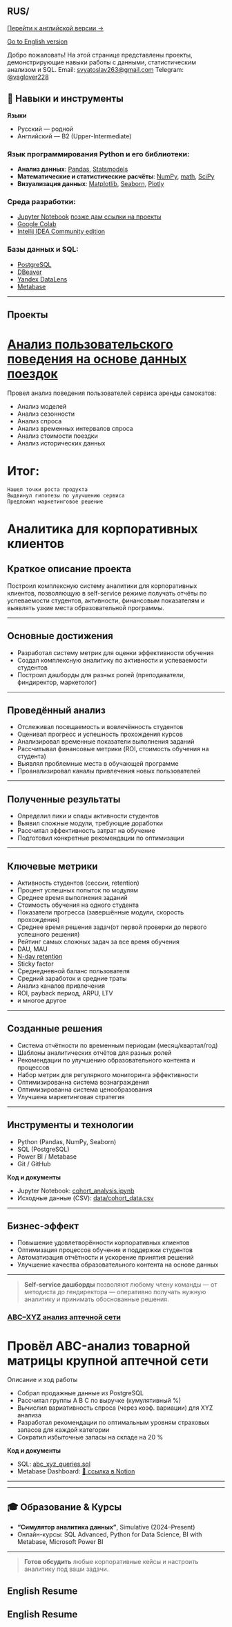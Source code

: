 ## RUS/ 
[Перейти к английской версии →](#english-resume)

[Go to English version](#en)





Добро пожаловать! На этой странице представлены проекты, демонстрирующие навыки работы с данными, статистическим анализом и SQL.
Email: svyatoslav263@gmail.com
Telegram: [@vaglover228](https://t.me/vaglover228)

## 🔧 Навыки и инструменты

**Языки**  
- Русский — родной  
- Английский — B2 (Upper-Intermediate)

### Язык программирования Python и его библиотеки:
- **Анализ данных**: [Pandas](https://pandas.pydata.org/), [Statsmodels](https://www.statsmodels.org/stable/index.html)
- **Математические и статистические расчёты**: [NumPy](https://numpy.org/), [math](https://docs.python.org/3/library/math.html), [SciPy](https://scipy.org/)
- **Визуализация данных**: [Matplotlib](https://matplotlib.org/), [Seaborn](https://seaborn.pydata.org/), [Plotly](https://plotly.com/python/)

### Среда разработки:
- [Jupyter Notebook](https://jupyter.org/)  [позже дам ссылки на проекты ](#)
- [Google Colab](https://colab.research.google.com/) 
- [Intellij IDEA Community edition](https://www.jetbrains.com/ru-ru/idea/) 

### Базы данных и SQL:
- [PostgreSQL](https://www.postgresql.org/)
- [DBeaver](https://dbeaver.com/)
- [Yandex DataLens](https://datalens.yandex.cloud/)
- [Metabase](Metabase.com)

---

## Проекты 
 
# [**Анализ пользовательского поведения на основе данных поездок**](https://github.com/SlavicJan/My-Projects/blob/d19d487c04af3911c2eb80866fb591a9e0ceddce/%D0%B3%D0%B8%D0%BF%D0%BE%D1%82%D0%B5%D0%B7%D1%8B%20%D1%81%D0%B0%D0%BC%D0%BE%D0%BA%D0%B0%D1%82%D1%8B%20%20(3).pdf)

Провел анализ поведения пользователей сервиса аренды самокатов:
  - Анализ моделей
  - Анализ сезонности
  - Анализ спроса
  - Анализ временных интервалов спроса
  - Анализ стоимости поездки
  - Анализ исторических данных
# **Итог:**
    Нашел точки роста продукта
    Выдвинул гипотезы по улучшению сервиса
    Предложил маркетинговое решение

# Аналитика для корпоративных клиентов

## Краткое описание проекта

Построил комплексную систему аналитики для корпоративных клиентов, позволяющую в self-service режиме получать отчёты по успеваемости студентов, активности, финансовым показателям и выявлять узкие места образовательной программы.

---

## Основные достижения

- Разработал систему метрик для оценки эффективности обучения  
- Создал комплексную аналитику по активности и успеваемости студентов  
- Построил дашборды для разных ролей (преподаватели, финдиректор, маркетолог)  

---

## Проведённый анализ

- Отслеживал посещаемость и вовлечённость студентов  
- Оценивал прогресс и успешность прохождения курсов  
- Анализировал временные показатели выполнения заданий  
- Рассчитывал финансовые метрики (ROI, стоимость обучения на студента)  
- Выявлял проблемные места в обучающей программе  
- Проанализировал каналы привлечения новых пользователей  

---

## Полученные результаты

- Определил пики и спады активности студентов  
- Выявил сложные модули, требующие доработки  
- Рассчитал эффективность затрат на обучение  
- Подготовил конкретные рекомендации по оптимизации

---

## Ключевые метрики

- Активность студентов (сессии, retention)  
- Процент успешных попыток по модулям  
- Среднее время выполнения заданий  
- Стоимость обучения на одного студента  
- Показатели прогресса (завершённые модули, скорость прохождения)
- Среднее время решения задач(от первой проверки до первого успешного решения)
- Рейтинг самых сложных задач за все время обучения
- DAU, MAU
- [N-day retention](https://github.com/SlavicJan/My-Projects/blob/main/%D0%BA%D0%BE%D0%B3%D0%BE%D1%80%D1%82%D0%BD%D1%8B%D0%B9%20%D0%B0%D0%BD%D0%B0%D0%BB%D0%B8%D0%B7%20N-day%20retention%20%D0%BF%D0%BE%D0%BB%D1%8C%D0%B7.sql)
- Sticky factor
- Среднедневной баланс пользователя
- Средний заработок и средние траты
- Анализ каналов привлечения
- ROI, payback период, ARPU, LTV
- и многое другое

---

## Созданные решения

- Система отчётности по временным периодам (месяц/квартал/год)  
- Шаблоны аналитических отчётов для разных ролей  
- Рекомендации по улучшению образовательного контента и процессов  
- Набор метрик для регулярного мониторинга эффективности
- Оптимизированна система вознаграждения
- Оптимизированна система ценообразования
- Улучшена маркетинговая стратегия  

---

## Инструменты и технологии

- Python (Pandas, NumPy, Seaborn)  
- SQL (PostgreSQL)  
- Power BI / Metabase  
- Git / GitHub

**Код и документы**  
- Jupyter Notebook: [cohort_analysis.ipynb](https://github.com/Svyatoslav-Smolsky/analytics/blob/main/cohort/cohort_analysis.ipynb)  
- Исходные данные (CSV): [data/cohort_data.csv](https://github.com/Svyatoslav-Smolsky/analytics/blob/main/cohort/data/cohort_data.csv)

---

## Бизнес-эффект

- Повышение удовлетворённости корпоративных клиентов  
- Оптимизация процессов обучения и поддержки студентов  
- Автоматизация отчётности и ускорение принятия решений  
- Улучшение качества образовательного контента на основе данных  

---

> **Self-service дашборды** позволяют любому члену команды — от методиста до гендиректора — оперативно получать нужную аналитику и принимать обоснованные решения.



### [ABC–XYZ анализ аптечной сети](https://github.com/SlavicJan/My-Projects/blob/main/ABC-%D0%B0%D0%BD%D0%B0%D0%BB%D0%B8%D0%B7-%D0%B0%D0%BF%D1%82%D0%B5%D0%BA%D0%B0.sql)
# Провёл ABC-анализ товарной матрицы крупной аптечной сети
<summary>Описание и ход работы</summary>

- Собрал продажные данные из PostgreSQL  
- Рассчитал группы A B C по выручке (кумулятивный %)  
- Вычислил вариативность спроса (через коэф. вариации) для XYZ анализа
- Разработал рекомендации по оптимальным уровням страховых запасов для каждой категории
- Сократил избыточные запасы на складе на 20 %



**Код и документы**  
- SQL: [abc_xyz_queries.sql](https://github.com/Svyatoslav-Smolsky/analytics/blob/main/abc_xyz/abc_xyz_queries.sql)  
- Metabase Dashboard: [🔗 ссылка в Notion](/abcxyzdashb)

---

---

## 🎓 Образование & Курсы

- **“Симулятор аналитика данных”**, Simulative (2024–⁠Present)  
- Онлайн-курсы: SQL Advanced, Python for Data Science, BI with Metabase, Microsoft Power BI

---

> **Готов обсудить** любые корпоративные кейсы и настроить аналитику под ваши задачи.

## English Resume


<a id="en"></a>

## English Resume
